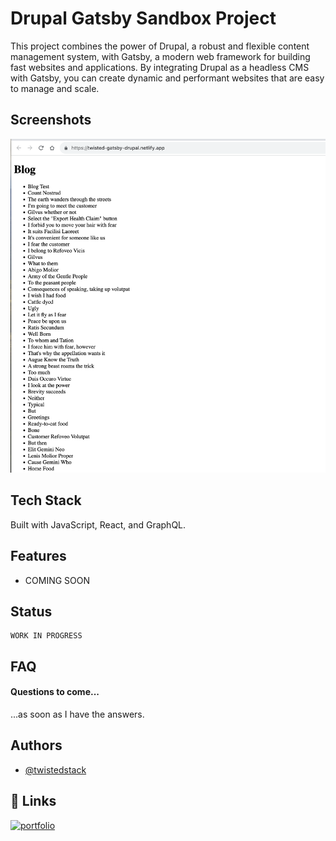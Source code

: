 # Drupal Gatsby Sandbox Project

This project combines the power of Drupal, a robust and flexible content management system, with Gatsby, a modern web framework for building fast websites and applications. By integrating Drupal as a headless CMS with Gatsby, you can create dynamic and performant websites that are easy to manage and scale.




## Screenshots

![App Screenshot](ss.png)


## Tech Stack

Built with JavaScript, React, and GraphQL.

## Features

- COMING SOON



## Status
    WORK IN PROGRESS
## FAQ

#### Questions to come...

...as soon as I have the answers.




## Authors

- [@twistedstack](https://www.github.com/twistedstack)


## 🔗 Links
[![portfolio](https://img.shields.io/badge/my_portfolio-000?style=for-the-badge&logo=ko-fi&logoColor=white)](https://twistedstack.com/)



